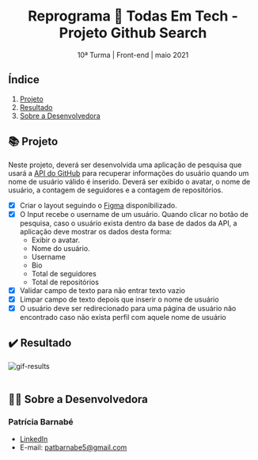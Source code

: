 <h1 align="center">Reprograma 💜 Todas Em Tech - Projeto Github Search</h1>

<p align="center">10ª Turma | Front-end | maio 2021 </p>

## Índice

1. [Projeto](#-projeto)
2. [Resultado](#%EF%B8%8F-resultado)
3. [Sobre a Desenvolvedora](#-sobre-a-desenvolvedora)

## 📚 Projeto
Neste projeto, deverá ser desenvolvida uma aplicação de pesquisa que usará a [API do GitHub](https://docs.github.com/pt/rest) para recuperar informações do usuário quando um nome de usuário válido é inserido. Deverá ser exibido o avatar, o nome de usuário, a contagem de seguidores e a contagem de repositórios.

- [x] Criar o layout seguindo o [Figma](https://www.figma.com/file/UjuUSqwVpb7OtbWysQZffj/github-search?node-id=0%3A1) disponibilizado.
- [x] O Input recebe o username de um usuário. Quando clicar no botão de pesquisa, caso o usuário exista dentro da base de dados da API, a aplicação deve mostrar os dados desta forma: 
   - Exibir o avatar.
   - Nome do usuário.
   - Username
   - Bio
   - Total de seguidores
   - Total de repositórios
- [x] Validar campo de texto para não entrar texto vazio
- [x] Limpar campo de texto depois que inserir o nome de usuário
- [x] O usuário deve ser redirecionado para uma página de usuário não encontrado caso não exista perfil com aquele nome de usuário

## ✔️ Resultado
<div style="display: flex" align="center">
  <img align="center" alt="gif-results" src="./maravilhosa/anneFrank/imagensAnne/gif-annefrank.gif"><br><br>
</div>

## 👩‍💻 Sobre a Desenvolvedora
### Patrícia Barnabé

- [LinkedIn](https://www.linkedin.com/in/patriciabarnabe)
- E-mail: patbarnabe5@gmail.com
